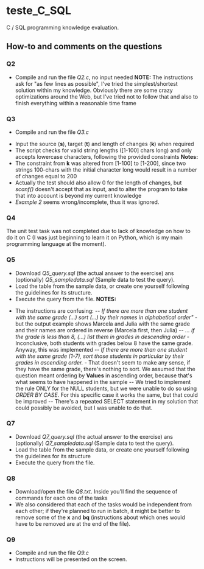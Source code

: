 # teste_C_SQL
C / SQL programming knowledge evaluation.

## How-to and comments on the questions

### Q2 ###
* Compile and run the file *Q2.c*, no input needed
**NOTE:** The instructions ask for "as few lines as possible", I've tried the simplest/shortest solution within my knowledge.
Obviously there are some crazy optimizations around the Web, but I've tried not to follow that and also to finish everything within a reasonable time frame

### Q3 ###
* Compile and run the file *Q3.c*
- Input the source (**s**), target (**t**) and length of changes (**k**) when required
- The script checks for valid string lengths ([1-100] chars long) and only accepts lowercase characters, following the provided constraints
**Notes:** 
- The constraint from **k** was altered from [1-100] to [1-200], since two strings 100-chars with the initial character long would result in a number of changes equal to 200
- Actually the test should also allow 0 for the length of changes, but *scanf()* doesn't accept that as input, and to alter the program to take that into account is beyond my current knowledge
- *Example 2* seems wrong/incomplete, thus it was ignored.

### Q4 ###
The unit test task was not completed due to lack of knowledge on how to do it on C (I was just beginning to learn it on Python, which is my main programming language at the moment).

### Q5 ###
* Download *Q5_query.sql* (the actual answer to the exercise) ans (optionally) *Q5_sampledata.sql* (Sample data to test the query).
* Load the table from the sample data, or create one yourself following the guidelines for its structure.
* Execute the query from the file.
**NOTES:**
- The instructions are confusing:
    -- *If there are more than one student with the same grade (...) sort (...) by their names in alphabetical order"* - but the output example shows Marcela and Julia with the same grade and their names are ordered in reverse (Marcela first, then Julia)
    -- *... if the grade is less than 8, (...) list them in grades in descending order* - Inconclusive, both students with grades below 8 have the same grade. Anyway, this was implemented
    -- *If there are more than one student with the same grade (1-7), sort those students in particular by their grades in ascending order.* - That doesn't seem to make any sense, if they have the same grade, there's nothing to sort. We assumed that the question meant ordering by **Values** in ascending order, because that's what seems to have happened in the sample
    -- We tried to implement the rule ONLY for the NULL students, but we were unable to do so using *ORDER BY CASE*. For this specific case it works the same, but that could be improved
    -- There's a repeated SELECT statement in my solution that could possibly be avoided, but I was unable to do that.

### Q7 ###
* Download *Q7_query.sql* (the actual answer to the exercise) ans (optionally) *Q7_sampledata.sql* (Sample data to test the query).
* Load the table from the sample data, or create one yourself following the guidelines for its structure
* Execute the query from the file.

### Q8 ###
* Download/open the file *Q8.txt*. Inside you'll find the sequence of commands for each one of the tasks
* We also considered that each of the tasks would be independent from each other; if they're planned to run in batch, it might be better to remove some of the **x** and **bq** (instructions about which ones would have to be removed are at the end of the file).

### Q9 ###
* Compile and run the file *Q9.c*
* Instructions will be presented on the screen.



